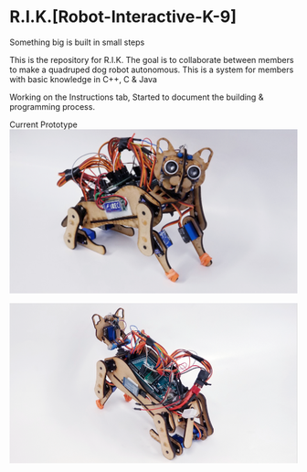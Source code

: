 # R.I.K.[Robot-Interactive-K-9]
Something big is built in small steps

This is the repository for R.I.K.
The goal is to collaborate between members to make a quadruped dog robot autonomous. 
This is a system for members with basic knowledge in C++, C & Java 

Working on the Instructions tab, Started to document the building & programming process.

Current Prototype
![alt text](https://github.com/abel09011/R.I.K.-Robot-Interactive-K-9/blob/master/RIK%20Final%20Design.png)

![alt text](https://github.com/abel09011/R.I.K.-Robot-Interactive-K-9/blob/master/RIK's%20Back.png)
